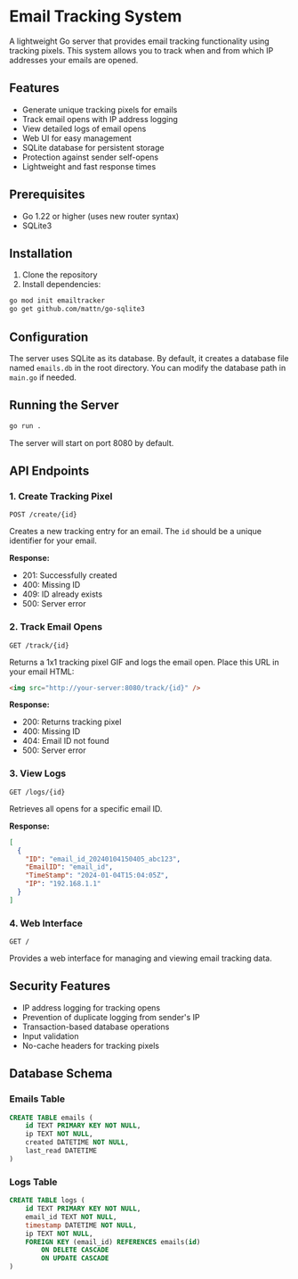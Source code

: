 # Email Tracking System

A lightweight Go server that provides email tracking functionality using tracking pixels. This system allows you to track when and from which IP addresses your emails are opened.

## Features

- Generate unique tracking pixels for emails
- Track email opens with IP address logging
- View detailed logs of email opens
- Web UI for easy management
- SQLite database for persistent storage
- Protection against sender self-opens
- Lightweight and fast response times

## Prerequisites

- Go 1.22 or higher (uses new router syntax)
- SQLite3

## Installation

1. Clone the repository
2. Install dependencies:
```bash
go mod init emailtracker
go get github.com/mattn/go-sqlite3
```

## Configuration

The server uses SQLite as its database. By default, it creates a database file named `emails.db` in the root directory. You can modify the database path in `main.go` if needed.

## Running the Server

```bash
go run .
```

The server will start on port 8080 by default.

## API Endpoints

### 1. Create Tracking Pixel
```
POST /create/{id}
```
Creates a new tracking entry for an email. The `id` should be a unique identifier for your email.

**Response:**
- 201: Successfully created
- 400: Missing ID
- 409: ID already exists
- 500: Server error

### 2. Track Email Opens
```
GET /track/{id}
```
Returns a 1x1 tracking pixel GIF and logs the email open. Place this URL in your email HTML:
```html
<img src="http://your-server:8080/track/{id}" />
```

**Response:**
- 200: Returns tracking pixel
- 400: Missing ID
- 404: Email ID not found
- 500: Server error

### 3. View Logs
```
GET /logs/{id}
```
Retrieves all opens for a specific email ID.

**Response:**
```json
[
  {
    "ID": "email_id_20240104150405_abc123",
    "EmailID": "email_id",
    "TimeStamp": "2024-01-04T15:04:05Z",
    "IP": "192.168.1.1"
  }
]
```

### 4. Web Interface
```
GET /
```
Provides a web interface for managing and viewing email tracking data.

## Security Features

- IP address logging for tracking opens
- Prevention of duplicate logging from sender's IP
- Transaction-based database operations
- Input validation
- No-cache headers for tracking pixels

## Database Schema

### Emails Table
```sql
CREATE TABLE emails (
    id TEXT PRIMARY KEY NOT NULL,
    ip TEXT NOT NULL,
    created DATETIME NOT NULL,
    last_read DATETIME
)
```

### Logs Table
```sql
CREATE TABLE logs (
    id TEXT PRIMARY KEY NOT NULL,
    email_id TEXT NOT NULL,
    timestamp DATETIME NOT NULL,
    ip TEXT NOT NULL,
    FOREIGN KEY (email_id) REFERENCES emails(id)
        ON DELETE CASCADE
        ON UPDATE CASCADE
)
```
